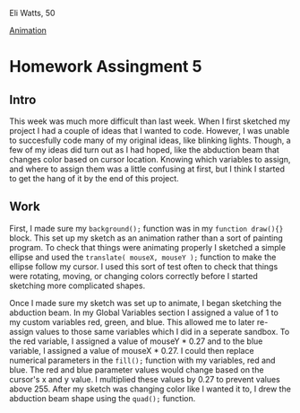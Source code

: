 Eli Watts, 50

[Animation](https://wattse13.github.io/120_work/hw_5/)

# Homework Assingment 5

## Intro

This week was much more difficult than last week. When I first sketched my project I had a couple of ideas that I wanted to code. However, I was unable to succesfully code many of my original ideas, like blinking lights. Though, a few of my ideas did turn out as I had hoped, like the abduction beam that changes color based on cursor location. Knowing which variables to assign, and where to assign them was a little confusing at first, but I think I started to get the hang of it by the end of this project.

## Work

First, I made sure my `background();` function was in my `function draw(){}` block. This set up my sketch as an animation rather than a sort of painting program. To check that things were animating properly I sketched a simple ellipse and used the `translate( mouseX, mouseY );` function to make the ellipse follow my cursor. I used this sort of test often to check that things were rotating, moving, or changing colors correctly before I started sketching more complicated shapes.

Once I made sure my sketch was set up to animate, I began sketching the abduction beam. In my Global Variables section I assigned a value of 1 to my custom variables red, green, and blue. This allowed me to later re-assign values to those same variables which I did in a seperate sandbox. To the red variable, I assigned a value of mouseY * 0.27 and to the blue variable, I assigned a value of mouseX * 0.27. I could then replace numerical parameters in the `fill();` function with my variables, red and blue. The red and blue parameter values would change based on the cursor's x and y value. I multiplied these values by 0.27 to prevent values above 255. After my sketch was changing color like I wanted it to, I drew the abduction beam shape using the `quad();` function.
